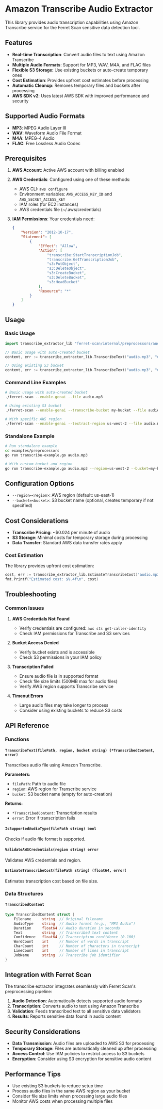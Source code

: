 # Amazon Transcribe Audio Extractor

This library provides audio transcription capabilities using Amazon Transcribe service for the Ferret Scan sensitive data detection tool.

## Features

- **Real-time Transcription**: Convert audio files to text using Amazon Transcribe
- **Multiple Audio Formats**: Support for MP3, WAV, M4A, and FLAC files
- **Flexible S3 Storage**: Use existing buckets or auto-create temporary ones
- **Cost Estimation**: Provides upfront cost estimates before processing
- **Automatic Cleanup**: Removes temporary files and buckets after processing
- **AWS SDK v2**: Uses latest AWS SDK with improved performance and security

## Supported Audio Formats

- **MP3**: MPEG Audio Layer III
- **WAV**: Waveform Audio File Format
- **M4A**: MPEG-4 Audio
- **FLAC**: Free Lossless Audio Codec

## Prerequisites

1. **AWS Account**: Active AWS account with billing enabled
2. **AWS Credentials**: Configured using one of these methods:
   - AWS CLI: `aws configure`
   - Environment variables: `AWS_ACCESS_KEY_ID` and `AWS_SECRET_ACCESS_KEY`
   - IAM roles (for EC2 instances)
   - AWS credentials file (~/.aws/credentials)

3. **IAM Permissions**: Your credentials need:
   ```json
   {
       "Version": "2012-10-17",
       "Statement": [
           {
               "Effect": "Allow",
               "Action": [
                   "transcribe:StartTranscriptionJob",
                   "transcribe:GetTranscriptionJob",
                   "s3:PutObject",
                   "s3:DeleteObject",
                   "s3:CreateBucket",
                   "s3:DeleteBucket",
                   "s3:HeadBucket"
               ],
               "Resource": "*"
           }
       ]
   }
   ```

## Usage

### Basic Usage

```go
import transcribe_extractor_lib "ferret-scan/internal/preprocessors/audio-extractors/transcribe-extractor-lib"

// Basic usage with auto-created bucket
content, err := transcribe_extractor_lib.TranscribeText("audio.mp3", "us-east-1", "")

// Using existing S3 bucket
content, err := transcribe_extractor_lib.TranscribeText("audio.mp3", "us-east-1", "my-bucket")
```

### Command Line Examples

```bash
# Basic usage with auto-created bucket
./ferret-scan --enable-genai --file audio.mp3

# Using existing S3 bucket
./ferret-scan --enable-genai --transcribe-bucket my-bucket --file audio.mp3

# With specific AWS region
./ferret-scan --enable-genai --textract-region us-west-2 --file audio.mp3
```

### Standalone Example

```bash
# Run standalone example
cd examples/preprocessors
go run transcribe-example.go audio.mp3

# With custom bucket and region
go run transcribe-example.go audio.mp3 --region=us-west-2 --bucket=my-bucket
```

## Configuration Options

- `--region=<region>`: AWS region (default: us-east-1)
- `--bucket=<bucket>`: S3 bucket name (optional, creates temporary if not specified)

## Cost Considerations

- **Transcribe Pricing**: ~$0.024 per minute of audio
- **S3 Storage**: Minimal costs for temporary storage during processing
- **Data Transfer**: Standard AWS data transfer rates apply

### Cost Estimation

The library provides upfront cost estimation:

```go
cost, err := transcribe_extractor_lib.EstimateTranscribeCost("audio.mp3")
fmt.Printf("Estimated cost: $%.4f\n", cost)
```

## Troubleshooting

### Common Issues

1. **AWS Credentials Not Found**
   - Verify credentials are configured: `aws sts get-caller-identity`
   - Check IAM permissions for Transcribe and S3 services

2. **Bucket Access Denied**
   - Verify bucket exists and is accessible
   - Check S3 permissions in your IAM policy

3. **Transcription Failed**
   - Ensure audio file is in supported format
   - Check file size limits (500MB max for audio files)
   - Verify AWS region supports Transcribe service

4. **Timeout Errors**
   - Large audio files may take longer to process
   - Consider using existing buckets to reduce S3 costs

## API Reference

### Functions

#### `TranscribeText(filePath, region, bucket string) (*TranscribedContent, error)`

Transcribes audio file using Amazon Transcribe.

**Parameters:**
- `filePath`: Path to audio file
- `region`: AWS region for Transcribe service
- `bucket`: S3 bucket name (empty for auto-creation)

**Returns:**
- `*TranscribedContent`: Transcription results
- `error`: Error if transcription fails

#### `IsSupportedAudioType(filePath string) bool`

Checks if audio file format is supported.

#### `ValidateAWSCredentials(region string) error`

Validates AWS credentials and region.

#### `EstimateTranscribeCost(filePath string) (float64, error)`

Estimates transcription cost based on file size.

### Data Structures

#### `TranscribedContent`

```go
type TranscribedContent struct {
    Filename     string  // Original filename
    AudioType    string  // Audio format (e.g., "MP3 Audio")
    Duration     float64 // Audio duration in seconds
    Text         string  // Transcribed text content
    Confidence   float64 // Transcription confidence (0-100)
    WordCount    int     // Number of words in transcript
    CharCount    int     // Number of characters in transcript
    LineCount    int     // Number of lines in transcript
    JobName      string  // Transcribe job identifier
}
```

## Integration with Ferret Scan

The transcribe extractor integrates seamlessly with Ferret Scan's preprocessing pipeline:

1. **Audio Detection**: Automatically detects supported audio formats
2. **Transcription**: Converts audio to text using Amazon Transcribe
3. **Validation**: Feeds transcribed text to all sensitive data validators
4. **Results**: Reports sensitive data found in audio content

## Security Considerations

- **Data Transmission**: Audio files are uploaded to AWS S3 for processing
- **Temporary Storage**: Files are automatically cleaned up after processing
- **Access Control**: Use IAM policies to restrict access to S3 buckets
- **Encryption**: Consider using S3 encryption for sensitive audio content

## Performance Tips

- Use existing S3 buckets to reduce setup time
- Process audio files in the same AWS region as your bucket
- Consider file size limits when processing large audio files
- Monitor AWS costs when processing multiple files
